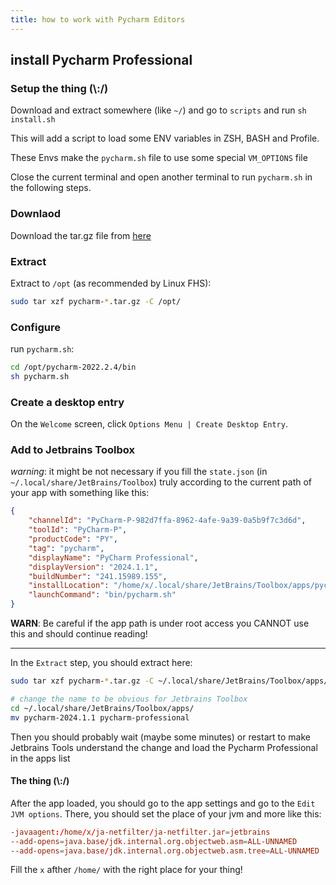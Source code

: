 ```yaml
---
title: ‌how to work with Pycharm Editors 
---
```


## install Pycharm Professional

### Setup the thing (\\:/)

Download and extract somewhere (like `~/`) and go to `scripts` and run `sh install.sh`

This will add a script to load some ENV variables in ZSH, BASH and Profile.

These Envs make the `pycharm.sh` file to use some special `VM_OPTIONS` file

Close the current terminal and open another terminal to run `pycharm.sh` in the following steps.

### Downlaod

Download the tar.gz file from [here](https://www.jetbrains.com/pycharm/download/?section=linux)

### Extract

Extract to `/opt` (as recommended by Linux FHS):

```bash
sudo tar xzf pycharm-*.tar.gz -C /opt/
```

### Configure

run `pycharm.sh`:

```bash
cd /opt/pycharm-2022.2.4/bin
sh pycharm.sh
```

### Create a desktop entry

On the `Welcome` screen, click `Options Menu | Create Desktop Entry`.

### Add to Jetbrains Toolbox

*warning*: it might be not necessary if you fill the `state.json` (in `~/.local/share/JetBrains/Toolbox`) truly according to the current path of your app with something like this:

```json
{
    "channelId": "PyCharm-P-982d7ffa-8962-4afe-9a39-0a5b9f7c3d6d",
    "toolId": "PyCharm-P",
    "productCode": "PY",
    "tag": "pycharm",
    "displayName": "PyCharm Professional",
    "displayVersion": "2024.1.1",
    "buildNumber": "241.15989.155",
    "installLocation": "/home/x/.local/share/JetBrains/Toolbox/apps/pycharm-professional",
    "launchCommand": "bin/pycharm.sh"
}
```

**WARN**: Be careful if the app path is under root access you CANNOT use this and should continue reading!

---

In the `Extract` step, you should extract here:

```bash
sudo tar xzf pycharm-*.tar.gz -C ~/.local/share/JetBrains/Toolbox/apps/

# change the name to be obvious for Jetbrains Toolbox
cd ~/.local/share/JetBrains/Toolbox/apps/
mv pycharm-2024.1.1 pycharm-professional
```

Then you should probably wait (maybe some minutes) or restart to make Jetbrains Tools understand the change and load the Pycharm Professional in the apps list

#### The thing (\\:/)

After the app loaded, you should go to the app settings and go to the `Edit JVM options`. There, you should set the place of your jvm and more like this:

```conf
-javaagent:/home/x/ja-netfilter/ja-netfilter.jar=jetbrains
--add-opens=java.base/jdk.internal.org.objectweb.asm=ALL-UNNAMED
--add-opens=java.base/jdk.internal.org.objectweb.asm.tree=ALL-UNNAMED
```

Fill the `x` afther `/home/` with the right place for your thing!
